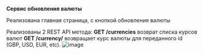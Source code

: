 **Cервис обновления валюты**

Реализована главная страница, с кнопкой обновления валюты

Реализованы 2 REST API метода:
**GET /currencies** возврат списка курсов валют 
**GET /currency/** возвращает курс валюты для переданного id (GBP, USD, EUR, etc).
![image](https://github.com/richenhub/currencies_list/assets/74600494/3b4e982e-830b-4b8e-835a-00dc4c3d45ab)

